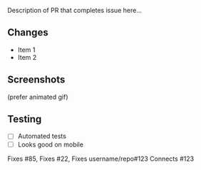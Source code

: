 Description of PR that completes issue here...

## Changes

- Item 1
- Item 2  

## Screenshots

(prefer animated gif) 

## Testing

- [ ] Automated tests
- [ ] Looks good on mobile

Fixes #85, Fixes #22, Fixes username/repo#123
Connects #123

